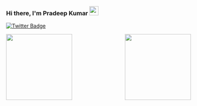 ### Hi there, I'm Pradeep Kumar <img src="https://media.giphy.com/media/kG1xbICnT04oYo5Y8a/giphy.gif" width="25px">

[![Twitter Badge](https://img.shields.io/badge/-Twitter-00acee?style=flat-square&logo=Twitter&logoColor=white)](https://twitter.com/pradeepkr1003)


<img height="180em" align="left" src="https://github-readme-stats.vercel.app/api?username=pradeepkr1003&show_icons=true&hide_border=true&&count_private=true&include_all_commits=true" />
<img height="180em" align="right" src="https://github-readme-stats.vercel.app/api/wakatime?username=pradeepkr1003&layout=compact"/>

